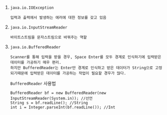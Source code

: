 1. `java.io.IOException`

   ```
   입력과 출력에서 발생하는 에러에 대한 정보를 갖고 있음
   ```



2. `java.io.InputStreamReader`

   ```
   바이트스트림을 문자스트림으로 바꿔주는 역할
   ```



3. `java.io.BufferedReader`

   ```
   Scanner를 통해 입력을 받을 경우, Space Enter를 모두 경계로 인식하기에 입력받은 데이터를 가공하기 매우 편리.
   하지만 BufferedReader는 Enter만 경계로 인식하고 받은 데이터가 String으로 고정되기때문에 입력받은 데이터를 가공하는 작업이 필요할 경우가 많다.
   ```

   `BufferedReader` 사용법

   ```
   BufferedReader bf = new BufferedReader(new InputStreamReader(System.in)); //선언
   String s = bf.readLine(); //String
   int i = Integer.parseInt(bf.readLine()); //Int
   ```



